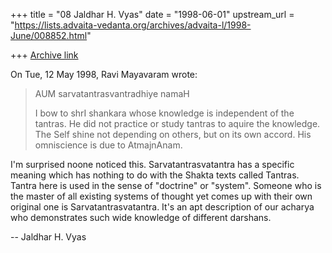 +++
title = "08 Jaldhar H. Vyas"
date = "1998-06-01"
upstream_url = "https://lists.advaita-vedanta.org/archives/advaita-l/1998-June/008852.html"

+++
[Archive link](https://lists.advaita-vedanta.org/archives/advaita-l/1998-June/008852.html)

On Tue, 12 May 1998, Ravi Mayavaram wrote:

> AUM sarvatantrasvantradhiye namaH
>
> I bow to shrI shankara whose knowledge  is independent of the tantras.
> He did not practice or study tantras to aquire the knowledge. The
> Self shine not depending on others, but on its own accord. His
> omniscience is due  to  AtmajnAnam.
>

I'm surprised noone noticed this.  Sarvatantrasvatantra has a specific
meaning which has nothing to do with the Shakta texts called Tantras.
Tantra here is used in the sense of "doctrine" or "system".  Someone who
is the master of all existing systems of thought yet comes up with their
own original one is Sarvatantrasvatantra.  It's an apt description of our
acharya who demonstrates such wide knowledge of different darshans.

--
Jaldhar H. Vyas <jaldhar at braincells.com>

